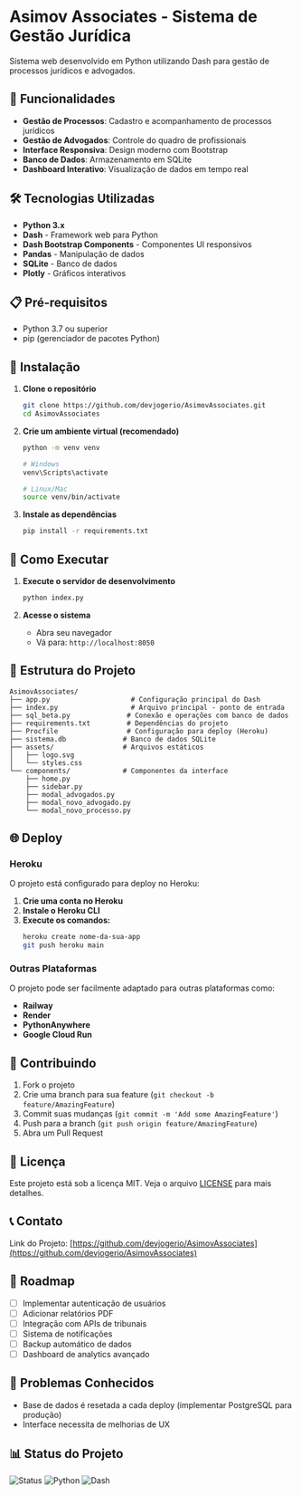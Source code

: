 # Asimov Associates - Sistema de Gestão Jurídica

Sistema web desenvolvido em Python utilizando Dash para gestão de processos jurídicos e advogados.

## 🚀 Funcionalidades

- **Gestão de Processos**: Cadastro e acompanhamento de processos jurídicos
- **Gestão de Advogados**: Controle do quadro de profissionais
- **Interface Responsiva**: Design moderno com Bootstrap
- **Banco de Dados**: Armazenamento em SQLite
- **Dashboard Interativo**: Visualização de dados em tempo real

## 🛠️ Tecnologias Utilizadas

- **Python 3.x**
- **Dash** - Framework web para Python
- **Dash Bootstrap Components** - Componentes UI responsivos
- **Pandas** - Manipulação de dados
- **SQLite** - Banco de dados
- **Plotly** - Gráficos interativos

## 📋 Pré-requisitos

- Python 3.7 ou superior
- pip (gerenciador de pacotes Python)

## 🔧 Instalação

1. **Clone o repositório**
   ```bash
   git clone https://github.com/devjogerio/AsimovAssociates.git
   cd AsimovAssociates
   ```

2. **Crie um ambiente virtual (recomendado)**
   ```bash
   python -m venv venv
   
   # Windows
   venv\Scripts\activate
   
   # Linux/Mac
   source venv/bin/activate
   ```

3. **Instale as dependências**
   ```bash
   pip install -r requirements.txt
   ```

## 🚀 Como Executar

1. **Execute o servidor de desenvolvimento**
   ```bash
   python index.py
   ```

2. **Acesse o sistema**
   - Abra seu navegador
   - Vá para: `http://localhost:8050`

## 📁 Estrutura do Projeto

```
AsimovAssociates/
├── app.py                    # Configuração principal do Dash
├── index.py                  # Arquivo principal - ponto de entrada
├── sql_beta.py              # Conexão e operações com banco de dados
├── requirements.txt         # Dependências do projeto
├── Procfile                 # Configuração para deploy (Heroku)
├── sistema.db              # Banco de dados SQLite
├── assets/                 # Arquivos estáticos
│   ├── logo.svg
│   └── styles.css
└── components/             # Componentes da interface
    ├── home.py
    ├── sidebar.py
    ├── modal_advogados.py
    ├── modal_novo_advogado.py
    └── modal_novo_processo.py
```

## 🌐 Deploy

### Heroku

O projeto está configurado para deploy no Heroku:

1. **Crie uma conta no Heroku**
2. **Instale o Heroku CLI**
3. **Execute os comandos:**
   ```bash
   heroku create nome-da-sua-app
   git push heroku main
   ```

### Outras Plataformas

O projeto pode ser facilmente adaptado para outras plataformas como:
- **Railway**
- **Render**
- **PythonAnywhere**
- **Google Cloud Run**

## 🤝 Contribuindo

1. Fork o projeto
2. Crie uma branch para sua feature (`git checkout -b feature/AmazingFeature`)
3. Commit suas mudanças (`git commit -m 'Add some AmazingFeature'`)
4. Push para a branch (`git push origin feature/AmazingFeature`)
5. Abra um Pull Request

## 📝 Licença

Este projeto está sob a licença MIT. Veja o arquivo [LICENSE](LICENSE) para mais detalhes.

## 📞 Contato
Link do Projeto: [https://github.com/devjogerio/AsimovAssociates](https://github.com/devjogerio/AsimovAssociates)

## 🎯 Roadmap

- [ ] Implementar autenticação de usuários
- [ ] Adicionar relatórios PDF
- [ ] Integração com APIs de tribunais
- [ ] Sistema de notificações
- [ ] Backup automático de dados
- [ ] Dashboard de analytics avançado

## 🐛 Problemas Conhecidos

- Base de dados é resetada a cada deploy (implementar PostgreSQL para produção)
- Interface necessita de melhorias de UX

## 📊 Status do Projeto

![Status](https://img.shields.io/badge/status-em%20desenvolvimento-yellow)
![Python](https://img.shields.io/badge/python-3.7+-blue)
![Dash](https://img.shields.io/badge/dash-2.5.1-green)